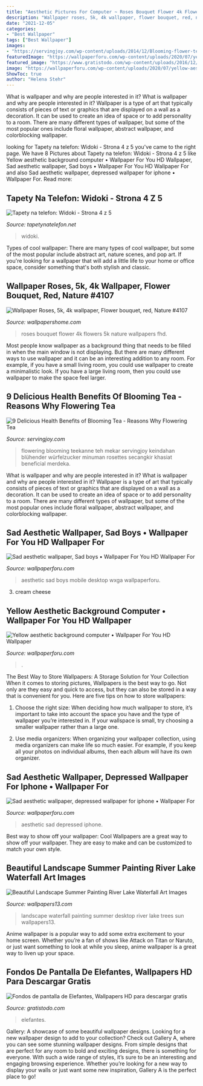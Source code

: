 ```yaml
---
title: "Aesthetic Pictures For Computer ~ Roses Bouquet Flower 4k Flowers 5k Nature Wallpapers Fhd"
description: "Wallpaper roses, 5k, 4k wallpaper, flower bouquet, red, nature #4107"
date: "2021-12-05"
categories:
- "Best Wallpaper"
tags: ["Best Wallpaper"]
images:
- "https://servingjoy.com/wp-content/uploads/2014/12/Blooming-flower-tea-in-glass-teapot.jpg"
featuredImage: "https://wallpaperforu.com/wp-content/uploads/2020/07/yellow-aesthetic-wallpaper-200720021332141080x1920.jpg"
featured_image: "https://www.gratistodo.com/wp-content/uploads/2016/12/elefantes-wallpapers-20.jpg"
image: "https://wallpaperforu.com/wp-content/uploads/2020/07/yellow-aesthetic-wallpaper-200720021332141080x1920.jpg"
ShowToc: true
author: "Helena Stehr"
---
```



What is wallpaper and why are people interested in it?
What is wallpaper and why are people interested in it?
Wallpaper is a type of art that typically consists of pieces of text or graphics that are displayed on a wall as a decoration. It can be used to create an idea of space or to add personality to a room. There are many different types of wallpaper, but some of the most popular ones include floral wallpaper, abstract wallpaper, and colorblocking wallpaper.

	

		
looking for Tapety na telefon: Widoki - Strona 4 z 5 you've came to the right page. We have 8 Pictures about Tapety na telefon: Widoki - Strona 4 z 5 like Yellow aesthetic background computer • Wallpaper For You HD Wallpaper, Sad aesthetic wallpaper, Sad boys • Wallpaper For You HD Wallpaper For and also Sad aesthetic wallpaper, depressed wallpaper for iphone • Wallpaper For. Read more:
		
    
## Tapety Na Telefon: Widoki - Strona 4 Z 5

<img loading=lazy src="http://tapetynatelefon.net/wp-content/uploads/2016/03/020185.jpg" onerror="this.onerror=null;this.src='https://tse4.mm.bing.net/th?id=OIP.-zwq4GOSki0VoazhPc2lawHaLH&amp;pid=15.1';" alt="Tapety na telefon: Widoki - Strona 4 z 5">

_Source: tapetynatelefon.net_

>widoki. 

	

Types of cool wallpaper:
There are many types of cool wallpaper, but some of the most popular include abstract art, nature scenes, and pop art. If you're looking for a wallpaper that will add a little life to your home or office space, consider something that's both stylish and classic.

    
## Wallpaper Roses, 5k, 4k Wallpaper, Flower Bouquet, Red, Nature #4107

<img loading=lazy src="https://wallpapershome.com/images/wallpapers/roses-1920x1080-5k-4k-wallpaper-flower-bouquet-red-4107.jpg" onerror="this.onerror=null;this.src='https://tse4.mm.bing.net/th?id=OIP.Ot6bXbPUXAryFzdw5QjHOwHaEK&amp;pid=15.1';" alt="Wallpaper Roses, 5k, 4k wallpaper, Flower bouquet, red, Nature #4107">

_Source: wallpapershome.com_

>roses bouquet flower 4k flowers 5k nature wallpapers fhd. 

	

Most people know wallpaper as a background thing that needs to be filled in when the main window is not displaying. But there are many different ways to use wallpaper and it can be an interesting addition to any room. For example, if you have a small living room, you could use wallpaper to create a minimalistic look. If you have a large living room, then you could use wallpaper to make the space feel larger.

    
## 9 Delicious Health Benefits Of Blooming Tea - Reasons Why Flowering Tea

<img loading=lazy src="https://servingjoy.com/wp-content/uploads/2014/12/Blooming-flower-tea-in-glass-teapot.jpg" onerror="this.onerror=null;this.src='https://tse1.mm.bing.net/th?id=OIP.93ZRYFFhd5v-KAFAqv7_3QHaE9&amp;pid=15.1';" alt="9 Delicious Health Benefits of Blooming Tea - Reasons Why Flowering Tea">

_Source: servingjoy.com_

>flowering blooming teekanne teh mekar servingjoy keindahan blühender würfelzucker minuman rosettes secangkir khasiat beneficial merdeka. 

	

What is wallpaper and why are people interested in it?
What is wallpaper and why are people interested in it?
Wallpaper is a type of art that typically consists of pieces of text or graphics that are displayed on a wall as a decoration. It can be used to create an idea of space or to add personality to a room. There are many different types of wallpaper, but some of the most popular ones include floral wallpaper, abstract wallpaper, and colorblocking wallpaper.

    
## Sad Aesthetic Wallpaper, Sad Boys • Wallpaper For You HD Wallpaper For

<img loading=lazy src="https://wallpaperforu.com/wp-content/uploads/2020/09/sad-aesthetic-wallpaper-2009081516343800x1420.jpg" onerror="this.onerror=null;this.src='https://tse1.mm.bing.net/th?id=OIP.VEWu5eftI75RdN1bjJ1CQwHaNJ&amp;pid=15.1';" alt="Sad aesthetic wallpaper, Sad boys • Wallpaper For You HD Wallpaper For">

_Source: wallpaperforu.com_

>aesthetic sad boys mobile desktop wxga wallpaperforu. 

	

3. cream cheese 

    
## Yellow Aesthetic Background Computer • Wallpaper For You HD Wallpaper

<img loading=lazy src="https://wallpaperforu.com/wp-content/uploads/2020/07/yellow-aesthetic-wallpaper-200720021332141080x1920.jpg" onerror="this.onerror=null;this.src='https://tse1.mm.bing.net/th?id=OIP.Pv7X4WERR84ibPp-K1f5SQHaNK&amp;pid=15.1';" alt="Yellow aesthetic background computer • Wallpaper For You HD Wallpaper">

_Source: wallpaperforu.com_

>. 

	

The Best Way to Store Wallpapers: A Storage Solution for Your Collection
When it comes to storing pictures, Wallpapers is the best way to go. Not only are they easy and quick to access, but they can also be stored in a way that is convenient for you. Here are five tips on how to store wallpapers:
1) Choose the right size: When deciding how much wallpaper to store, it’s important to take into account the space you have and the type of wallpaper you’re interested in. If your wallspace is small, try choosing a smaller wallpaper rather than a large one.

2) Use media organizers: When organizing your wallpaper collection, using media organizers can make life so much easier. For example, if you keep all your photos on individual albums, then each album will have its own organizer.

    
## Sad Aesthetic Wallpaper, Depressed Wallpaper For Iphone • Wallpaper For

<img loading=lazy src="https://wallpaperforu.com/wp-content/uploads/2020/09/sad-aesthetic-wallpaper-20090815214135800x1200.jpg" onerror="this.onerror=null;this.src='https://tse1.mm.bing.net/th?id=OIP.tTVg9rlY7U73l0KiTKF6gwHaLH&amp;pid=15.1';" alt="Sad aesthetic wallpaper, depressed wallpaper for iphone • Wallpaper For">

_Source: wallpaperforu.com_

>aesthetic sad depressed iphone. 

	

Best way to show off your wallpaper:
Cool Wallpapers are a great way to show off your wallpaper. They are easy to make and can be customized to match your own style.

    
## Beautiful Landscape Summer Painting River Lake Waterfall Art Images

<img loading=lazy src="https://www.wallpapers13.com/wp-content/uploads/2020/02/Beautiful-landscape-summer-painting-river-lake-waterfall-Art-images-Desktop-HD-Wallpaper-1600x1200.jpg" onerror="this.onerror=null;this.src='https://tse1.mm.bing.net/th?id=OIP.h5eojFyN-D9EJi9Xe2IbJgHaFj&amp;pid=15.1';" alt="Beautiful Landscape Summer Painting River Lake Waterfall Art Images">

_Source: wallpapers13.com_

>landscape waterfall painting summer desktop river lake trees sun wallpapers13. 

	

Anime wallpaper is a popular way to add some extra excitement to your home screen. Whether you’re a fan of shows like Attack on Titan or Naruto, or just want something to look at while you sleep, anime wallpaper is a great way to liven up your space.

    
## Fondos De Pantalla De Elefantes, Wallpapers HD Para Descargar Gratis

<img loading=lazy src="https://www.gratistodo.com/wp-content/uploads/2016/12/elefantes-wallpapers-20.jpg" onerror="this.onerror=null;this.src='https://tse4.mm.bing.net/th?id=OIP.kovzeuMePlucUO6ZXVmO0gHaEK&amp;pid=15.1';" alt="Fondos de pantalla de Elefantes, Wallpapers HD para descargar gratis">

_Source: gratistodo.com_

>elefantes. 

	

Gallery: A showcase of some beautiful wallpaper designs.
Looking for a new wallpaper design to add to your collection? Check out Gallery A, where you can see some stunning wallpaper designs. From simple designs that are perfect for any room to bold and exciting designs, there is something for everyone. With such a wide range of styles, it’s sure to be an interesting and engaging browsing experience. Whether you’re looking for a new way to display your walls or just want some new inspiration, Gallery A is the perfect place to go!





	
	
